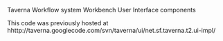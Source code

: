 Taverna Workflow system Workbench User Interface components

This code was previously hosted at hhttp://taverna.googlecode.com/svn/taverna/ui/net.sf.taverna.t2.ui-impl/